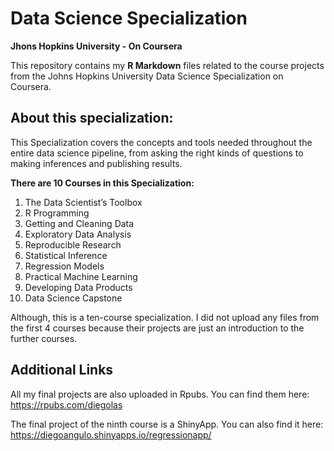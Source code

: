 # Data Science Specialization
**Jhons Hopkins University - On Coursera**

This repository contains my **R Markdown** files related to the course projects from the Johns Hopkins University Data Science Specialization on Coursera.

## **About this specialization:**

This Specialization covers the concepts and tools needed throughout the entire data science pipeline, from asking the right kinds of questions to making inferences and publishing results. 

**There are 10 Courses in this Specialization:**

1.  The Data Scientist’s Toolbox
2.  R Programming 
3.  Getting and Cleaning Data
4.  Exploratory Data Analysis
5.  Reproducible Research
6.  Statistical Inference
7.  Regression Models
8.  Practical Machine Learning
9.  Developing Data Products
10. Data Science Capstone

Although, this is a ten-course specialization. I did not upload any files from the first 4 courses because their projects are
just an introduction to the further courses. 

## Additional Links
All my final projects are also uploaded in Rpubs. You can find them here: https://rpubs.com/diegolas <br/>

The final project of the ninth course is a ShinyApp. You can also find it here: https://diegoangulo.shinyapps.io/regressionapp/
